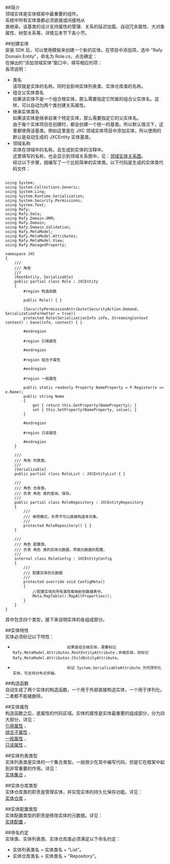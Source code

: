 ﻿
##简介  
领域实体是实体框架中最重要的组件。  
系统中所有实体类都必须直接或间接地从  
类继承。该基类的设计支持属性的管理、关系的延迟加载、自动冗余属性、大对象属性、树型关系等。详情见本节下各小节。  

##创建实体  
安装 SDK 后，可以使用模板来创建一个新的实体。在项目中添加项，选中 "Rafy Domain Entity"，命名为 Role.cs，点击确定：  
在弹出的“添加领域实体”窗口中，填写相应的项：  
各项说明：  
 - 类名  
该项就是实体的名称。同时会影响实体列表类、实体仓库类的名称。  
 - 组合父实体类名  
如果该实体不是一个组合根实体，那么需要指定它所属的组合父实体名。这样，可以自动为两个类创建关系属性。  
 - 继承实体类名  
如果该实体是继承自某个特定实体，那么需要指定它的父实体名。  
由于每个实体项目在创建时，都会创建一个统一的基类。所以默认情况下，这里都使用该基类。例如这里是在 JXC 领域实体项目中添加实体，所以使用的默认是自动生成的 JXCEntity 实体基类。  
 - 领域名称  
实体在领域中的名称。会生成到实体的注释中。  
这里填写的名称，也会显示到领域关系图中。见：[领域实体关系图](\articles\Content\领域实体框架\领域实体\领域实体关系图.html)。  
经过以下步骤，就编写了一个比较简单的实体类。以下代码是生成的实体类代码文件：  
<pre><code class="cs">  
using System;
using System.Collections.Generic;
using System.Linq;
using System.Runtime.Serialization;
using System.Security.Permissions;
using System.Text;
using Rafy;
using Rafy.Data;
using Rafy.Domain.ORM;
using Rafy.Domain;
using Rafy.Domain.Validation;
using Rafy.MetaModel;
using Rafy.MetaModel.Attributes;
using Rafy.MetaModel.View;
using Rafy.ManagedProperty;

namespace JXC
{
    /// <mark2>
    /// 角色
    /// </summary>
    [RootEntity, Serializable]
    public partial class Role : JXCEntity
    {
        #region 构造函数

        public Role() { }

        [SecurityPermissionAttribute(SecurityAction.Demand, SerializationFormatter = true)]
        protected Role(SerializationInfo info, StreamingContext context) : base(info, context) { }

        #endregion

        #region 引用属性

        #endregion

        #region 组合子属性

        #endregion

        #region 一般属性

        public static readonly Property<string> NameProperty = P<Role>.Register(e => e.Name);
        public string Name
        {
            get { return this.GetProperty(NameProperty); }
            set { this.SetProperty(NameProperty, value); }
        }

        #endregion

        #region 只读属性

        #endregion
    }

    /// <mark2>
    /// 角色 列表类。
    /// </summary>
    [Serializable]
    public partial class RoleList : JXCEntityList { }

    /// <mark2>
    /// 角色 仓库类。
    /// 负责 角色 类的查询、保存。
    /// </summary>
    public partial class RoleRepository : JXCEntityRepository
    {
        /// <mark2>
        /// 单例模式，外界不可以直接构造本对象。
        /// </summary>
        protected RoleRepository() { }
    }

    /// <mark2>
    /// 角色 配置类。
    /// 负责 角色 类的实体元数据、界面元数据的配置。
    /// </summary>
    internal class RoleConfig : JXCEntityConfig<Role>
    {
        /// <mark2>
        /// 配置实体的元数据
        /// </summary>
        protected override void ConfigMeta()
        {
            //配置实体的所有属性都映射到数据表中。
            Meta.MapTable().MapAllProperties();
        }
    }
}  
</code></pre>  
其中包含四个类型，接下来说明实体的各组成部分。  

##实体特性  
实体必须标记以下特性：  
 -                             如果是组合根实体，需要标记 Rafy.MetaModel.Attributes.RootEntityAttribute；非根实体，则标记 Rafy.MetaModel.Attributes.ChildEntityAttribute。                          
 -                             标记 System.SerializableAttribute 为可序列化实体，可支持分布式传输。                          

##构造函数  
自动生成了两个实体的构造函数，一个用于外部直接构造实体，一个用于序列化。二者都不能被删除。  

##实体属性  
构造函数之后，是属性的代码区域。实体的属性是实体最重要的组成部分，分为四大部分，详见：  
[引用属性](\articles\Content\领域实体框架\领域实体\实体属性\引用属性.html)
、  
[组合子属性](\articles\Content\领域实体框架\领域实体\实体属性\组合子属性.html)
、  
[一般属性](\articles\Content\领域实体框架\领域实体\实体属性\一般属性.html)
、  
[只读属性](\articles\Content\领域实体框架\领域实体\实体属性\只读属性.html)
。  

##实体列表类型  
实体列表类是实体的一个集合类型。一般很少在其中编写代码，但是它在框架中起到非常重要的作用。详见：  
[实体集合](\articles\Content\领域实体框架\领域实体\实体集合.html)
。  

##实体仓库类型  
实体仓库类的职责是管理实体，并实现实体的持久化保存功能。详见：  
[实体仓库](\articles\Content\领域实体框架\实体仓库.html)
。  

##实体配置类型  
实体配置类型的职责是修改实体的元数据。详见：  
[实体配置](\articles\Content\领域实体框架\领域实体\实体配置.html)
。  

##命名约定  
实体类、实体列表类、实体仓库类必须满足以下命名约定：  
 - 实体列表类名 = 实体类名 + "List"。  
 - 实体仓库类名 = 实体类名 + "Repository"。  

